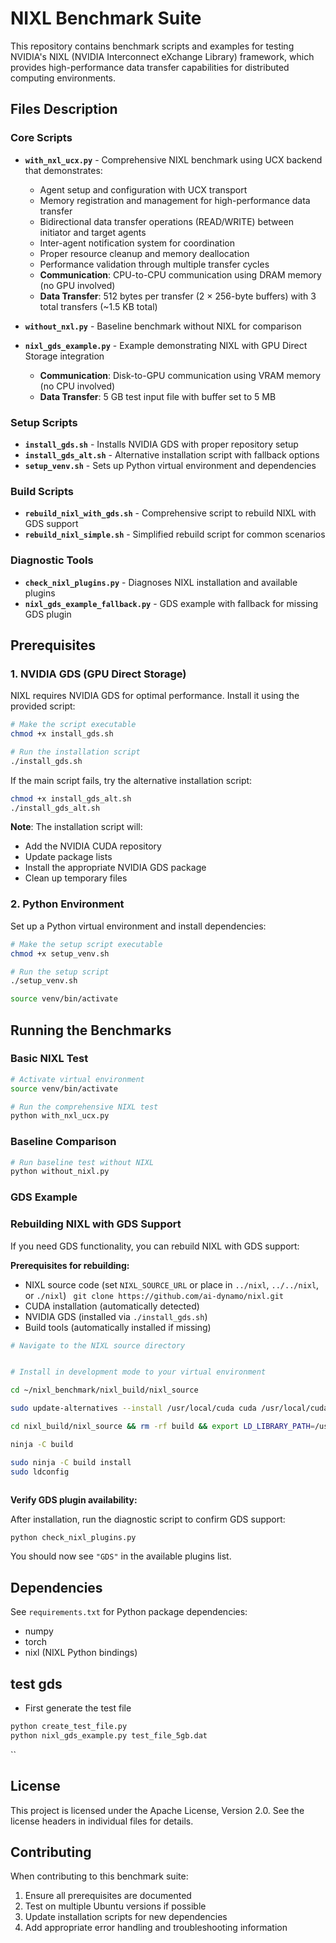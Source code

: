 # NIXL Benchmark Suite

This repository contains benchmark scripts and examples for testing NVIDIA's NIXL (NVIDIA Interconnect eXchange Library) framework, which provides high-performance data transfer capabilities for distributed computing environments.

## Files Description

### Core Scripts

- **`with_nxl_ucx.py`** - Comprehensive NIXL benchmark using UCX backend that demonstrates:
  - Agent setup and configuration with UCX transport
  - Memory registration and management for high-performance data transfer
  - Bidirectional data transfer operations (READ/WRITE) between initiator and target agents
  - Inter-agent notification system for coordination
  - Proper resource cleanup and memory deallocation
  - Performance validation through multiple transfer cycles
  - **Communication**: CPU-to-CPU communication using DRAM memory (no GPU involved)
  - **Data Transfer**: 512 bytes per transfer (2 × 256-byte buffers) with 3 total transfers (~1.5 KB total)

- **`without_nxl.py`** - Baseline benchmark without NIXL for comparison

- **`nixl_gds_example.py`** - Example demonstrating NIXL with GPU Direct Storage integration
  - **Communication**: Disk-to-GPU communication using VRAM memory (no CPU involved)
  - **Data Transfer**: 5 GB test input file with buffer set to 5 MB
### Setup Scripts

- **`install_gds.sh`** - Installs NVIDIA GDS with proper repository setup
- **`install_gds_alt.sh`** - Alternative installation script with fallback options
- **`setup_venv.sh`** - Sets up Python virtual environment and dependencies

### Build Scripts

- **`rebuild_nixl_with_gds.sh`** - Comprehensive script to rebuild NIXL with GDS support
- **`rebuild_nixl_simple.sh`** - Simplified rebuild script for common scenarios

### Diagnostic Tools

- **`check_nixl_plugins.py`** - Diagnoses NIXL installation and available plugins
- **`nixl_gds_example_fallback.py`** - GDS example with fallback for missing GDS plugin


## Prerequisites

### 1. NVIDIA GDS (GPU Direct Storage)

NIXL requires NVIDIA GDS for optimal performance. Install it using the provided script:

```bash
# Make the script executable
chmod +x install_gds.sh

# Run the installation script
./install_gds.sh
```

If the main script fails, try the alternative installation script:

```bash
chmod +x install_gds_alt.sh
./install_gds_alt.sh
```

**Note**: The installation script will:
- Add the NVIDIA CUDA repository
- Update package lists
- Install the appropriate NVIDIA GDS package
- Clean up temporary files

### 2. Python Environment

Set up a Python virtual environment and install dependencies:

```bash
# Make the setup script executable
chmod +x setup_venv.sh

# Run the setup script
./setup_venv.sh

source venv/bin/activate

```

## Running the Benchmarks

### Basic NIXL Test

```bash
# Activate virtual environment
source venv/bin/activate

# Run the comprehensive NIXL test
python with_nxl_ucx.py
```

### Baseline Comparison

```bash
# Run baseline test without NIXL
python without_nixl.py
```

### GDS Example

### Rebuilding NIXL with GDS Support

If you need GDS functionality, you can rebuild NIXL with GDS support:


**Prerequisites for rebuilding:**
- NIXL source code (set `NIXL_SOURCE_URL` or place in `../nixl`, `../../nixl`, or `./nixl`)
  ` git clone https://github.com/ai-dynamo/nixl.git`
- CUDA installation (automatically detected)
- NVIDIA GDS (installed via `./install_gds.sh`)
- Build tools (automatically installed if missing)


```bash
# Navigate to the NIXL source directory


# Install in development mode to your virtual environment

cd ~/nixl_benchmark/nixl_build/nixl_source

sudo update-alternatives --install /usr/local/cuda cuda /usr/local/cuda-12.8 128

cd nixl_build/nixl_source && rm -rf build && export LD_LIBRARY_PATH=/usr/local/cuda-12.8/targets/x86_64-linux/lib:$LD_LIBRARY_PATH && meson setup build --prefix=/usr/local -Dgds_path=/usr/local/cuda-12.8

ninja -C build

sudo ninja -C build install
sudo ldconfig



```

**Verify GDS plugin availability:**

After installation, run the diagnostic script to confirm GDS support:

```bash
python check_nixl_plugins.py
```

You should now see `"GDS"` in the available plugins list.

## Dependencies

See `requirements.txt` for Python package dependencies:
- numpy
- torch
- nixl (NIXL Python bindings)


## test gds 

- First generate the test file 
```bash
python create_test_file.py
python nixl_gds_example.py test_file_5gb.dat
```

``


## License

This project is licensed under the Apache License, Version 2.0. See the license headers in individual files for details.

## Contributing

When contributing to this benchmark suite:
1. Ensure all prerequisites are documented
2. Test on multiple Ubuntu versions if possible
3. Update installation scripts for new dependencies
4. Add appropriate error handling and troubleshooting information 

